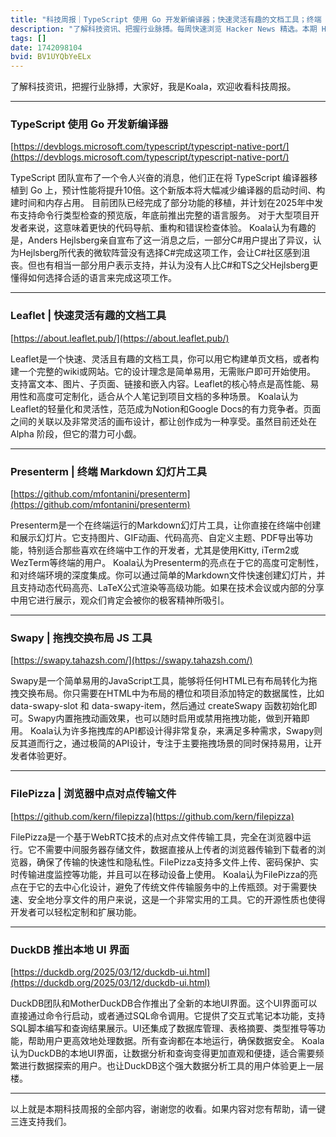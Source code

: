 ```yaml
---
title: "科技周报｜TypeScript 使用 Go 开发新编译器；快速灵活有趣的文档工具；终端 Markdown 幻灯片工具"
description: "了解科技资讯、把握行业脉搏。每周快速浏览 Hacker News 精选。本期 Hacker Newsletter 地址：https://buttondown.com/hacker-newsletter/archive/hacker-newsletter-737/"
tags: []
date: 1742098104
bvid: BV1UYQbYeELx
---
```

了解科技资讯，把握行业脉搏，大家好，我是Koala，欢迎收看科技周报。

---
### TypeScript 使用 Go 开发新编译器
[https://devblogs.microsoft.com/typescript/typescript-native-port/](https://devblogs.microsoft.com/typescript/typescript-native-port/)

TypeScript 团队宣布了一个令人兴奋的消息，他们正在将 TypeScript 编译器移植到 Go 上，预计性能将提升10倍。这个新版本将大幅减少编译器的启动时间、构建时间和内存占用。
目前团队已经完成了部分功能的移植，并计划在2025年中发布支持命令行类型检查的预览版，年底前推出完整的语言服务。
对于大型项目开发者来说，这意味着更快的代码导航、重构和错误检查体验。
Koala认为有趣的是，Anders Hejlsberg亲自宣布了这一消息之后，一部分C#用户提出了异议，认为Hejlsberg所代表的微软阵营没有选择C#完成这项工作，会让C#社区感到沮丧。但也有相当一部分用户表示支持，并认为没有人比C#和TS之父Hejlsberg更懂得如何选择合适的语言来完成这项工作。

---
### Leaflet | 快速灵活有趣的文档工具
[https://about.leaflet.pub/](https://about.leaflet.pub/)

Leaflet是一个快速、灵活且有趣的文档工具，你可以用它构建单页文档，或者构建一个完整的wiki或网站。它的设计理念是简单易用，无需账户即可开始使用。
支持富文本、图片、子页面、链接和嵌入内容。Leaflet的核心特点是高性能、易用性和高度可定制化，适合从个人笔记到项目文档的多种场景。
Koala认为Leaflet的轻量化和灵活性，范范成为Notion和Google Docs的有力竞争者。页面之间的关联以及非常灵活的画布设计，都让创作成为一种享受。虽然目前还处在 Alpha 阶段，但它的潜力可小觑。

---
### Presenterm | 终端 Markdown 幻灯片工具
[https://github.com/mfontanini/presenterm](https://github.com/mfontanini/presenterm)

Presenterm是一个在终端运行的Markdown幻灯片工具，让你直接在终端中创建和展示幻灯片。它支持图片、GIF动画、代码高亮、自定义主题、PDF导出等功能，特别适合那些喜欢在终端中工作的开发者，尤其是使用Kitty, iTerm2或WezTerm等终端的用户。
Koala认为Presenterm的亮点在于它的高度可定制性，和对终端环境的深度集成。你可以通过简单的Markdown文件快速创建幻灯片，并且支持动态代码高亮、LaTeX公式渲染等高级功能。如果在技术会议或内部的分享中用它进行展示，观众们肯定会被你的极客精神所吸引。

---
### Swapy | 拖拽交换布局 JS 工具
[https://swapy.tahazsh.com/](https://swapy.tahazsh.com/)

Swapy是一个简单易用的JavaScript工具，能够将任何HTML已有布局转化为拖拽交换布局。你只需要在HTML中为布局的槽位和项目添加特定的数据属性，比如 data-swapy-slot 和 data-swapy-item，然后通过 createSwapy 函数初始化即可。Swapy内置拖拽动画效果，也可以随时启用或禁用拖拽功能，做到开箱即用。
Koala认为许多拖拽库的API都设计得非常复杂，来满足多种需求，Swapy则反其道而行之，通过极简的API设计，专注于主要拖拽场景的同时保持易用，让开发者体验更好。

---
### FilePizza | 浏览器中点对点传输文件
[https://github.com/kern/filepizza](https://github.com/kern/filepizza)

FilePizza是一个基于WebRTC技术的点对点文件传输工具，完全在浏览器中运行。它不需要中间服务器存储文件，数据直接从上传者的浏览器传输到下载者的浏览器，确保了传输的快速性和隐私性。FilePizza支持多文件上传、密码保护、实时传输进度监控等功能，并且可以在移动设备上使用。
Koala认为FilePizza的亮点在于它的去中心化设计，避免了传统文件传输服务中的上传瓶颈。对于需要快速、安全地分享文件的用户来说，这是一个非常实用的工具。它的开源性质也使得开发者可以轻松定制和扩展功能。

---
### DuckDB 推出本地 UI 界面
[https://duckdb.org/2025/03/12/duckdb-ui.html](https://duckdb.org/2025/03/12/duckdb-ui.html)

DuckDB团队和MotherDuckDB合作推出了全新的本地UI界面。这个UI界面可以直接通过命令行启动，或者通过SQL命令调用。它提供了交互式笔记本功能，支持SQL脚本编写和查询结果展示。UI还集成了数据库管理、表格摘要、类型推导等功能，帮助用户更高效地处理数据。所有查询都在本地运行，确保数据安全。
Koala认为DuckDB的本地UI界面，让数据分析和查询变得更加直观和便捷，适合需要频繁进行数据探索的用户。也让DuckDB这个强大数据分析工具的用户体验更上一层楼。

---

以上就是本期科技周报的全部内容，谢谢您的收看。如果内容对您有帮助，请一键三连支持我们。


